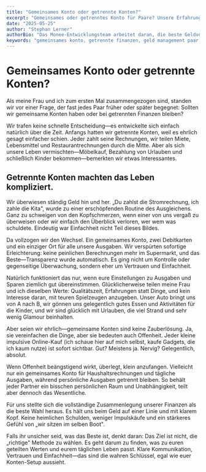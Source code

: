 ```yaml
---
title: "Gemeinsames Konto oder getrennte Konten?"
excerpt: "Gemeinsames oder getrenntes Konto für Paare? Unsere Erfahrung mit dem Wechsel zu geteilten Finanzen und was für uns funktionierte."
date: "2025-05-25"
author: "Stephan Lerner"
authorBio: "Das Monee-Entwicklungsteam arbeitet daran, die beste Geldverwaltungs-App zu entwickeln."
keywords: "gemeinsames konto, getrennte finanzen, geld management paar, gemeinsame ausgaben, finanzplanung paare, ehe finanzen, budget zusammen, geld beziehung"
---
```


# Gemeinsames Konto oder getrennte Konten?

Als meine Frau und ich zum ersten Mal zusammengezogen sind, standen wir vor einer Frage, der fast jedes Paar früher oder später begegnet: Sollten wir gemeinsame Konten haben oder bei getrennten Finanzen bleiben?

Wir trafen keine schnelle Entscheidung—es entwickelte sich einfach natürlich über die Zeit. Anfangs hatten wir getrennte Konten, weil es ehrlich gesagt einfacher schien. Jeder zahlt seine Rechnungen, wir teilen Miete, Lebensmittel und Restaurantrechnungen durch die Mitte. Aber als sich unsere Leben vermischten—Möbelkauf, Bezahlung von Urlauben und schließlich Kinder bekommen—bemerkten wir etwas Interessantes.

## **Getrennte Konten machten das Leben kompliziert.**

Wir überwiesen ständig Geld hin und her. „Du zahlst die Stromrechnung, ich zahle die Kita", wurde zu einer erschöpfenden Routine des Ausgleichens. Ganz zu schweigen von den Kopfschmerzen, wenn einer von uns vergaß zu überweisen oder wir einfach den Überblick verloren, wer wem was schuldete. Eindeutig war Einfachheit nicht Teil dieses Bildes.

Da vollzogen wir den Wechsel. Ein gemeinsames Konto, zwei Debitkarten und ein einziger Ort für alle unsere Ausgaben. Wir verspürten sofortige Erleichterung: keine peinlichen Berechnungen mehr im Supermarkt, und das Beste—Transparenz wurde automatisch. Es ging nicht um Kontrolle oder gegenseitige Überwachung, sondern eher um Vertrauen und Einfachheit.

Natürlich funktioniert das nur, wenn eure Einstellungen zu Ausgaben und Sparen ziemlich gut übereinstimmen. Glücklicherweise teilen meine Frau und ich dieselben Werte: Qualitätszeit, Erfahrungen statt Dinge, und kein Interesse daran, mit teuren Spielzeugen anzugeben. Unser Auto bringt uns von A nach B, wir gönnen uns gelegentlich gutes Essen und Aktivitäten für die Kinder, und wir sind glücklich mit Urlauben, die viel Strand und sehr wenig Glamour beinhalten.

Aber seien wir ehrlich—gemeinsame Konten sind keine Zauberlösung. Ja, sie vereinfachen die Dinge, aber sie bedeuten auch Offenheit. Jeder kleine impulsive Online-Kauf (ich schaue hier auf mich selbst, kaufe Gadgets, die ich kaum nutze) ist sofort sichtbar. Gut? Meistens ja. Nervig? Gelegentlich, absolut.

Wenn Offenheit beängstigend wirkt, überlegt, klein anzufangen. Vielleicht nur ein gemeinsames Konto für Haushaltsrechnungen und tägliche Ausgaben, während persönliche Ausgaben getrennt bleiben. So behält jeder Partner ein bisschen persönlichen Raum und Unabhängigkeit, teilt aber dennoch das Wesentliche.

Für uns stellte sich die vollständige Zusammenlegung unserer Finanzen als die beste Wahl heraus. Es hält uns beim Geld auf einer Linie und mit klarem Kopf. Keine heimlichen Schulden, weniger Impulskäufe und ein stärkeres Gefühl von „wir sitzen im selben Boot".

Falls ihr unsicher seid, was das Beste ist, denkt daran: Das Ziel ist nicht, die „richtige" Methode zu wählen. Es geht darum zu finden, was zu euren geteilten Werten und eurem täglichen Leben passt. Klare Kommunikation, Vertrauen und Einfachheit—das sind die wahren Schlüssel, egal wie euer Konten-Setup aussieht.
